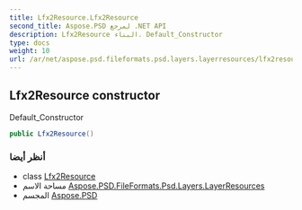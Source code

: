 ```yaml
---
title: Lfx2Resource.Lfx2Resource
second_title: Aspose.PSD لمرجع .NET API
description: Lfx2Resource البناء. Default_Constructor
type: docs
weight: 10
url: /ar/net/aspose.psd.fileformats.psd.layers.layerresources/lfx2resource/lfx2resource/
---
```

## Lfx2Resource constructor

Default_Constructor

```csharp
public Lfx2Resource()
```

### أنظر أيضا

* class [Lfx2Resource](../)
* مساحة الاسم [Aspose.PSD.FileFormats.Psd.Layers.LayerResources](../../lfx2resource/)
* المجسم [Aspose.PSD](../../../)



